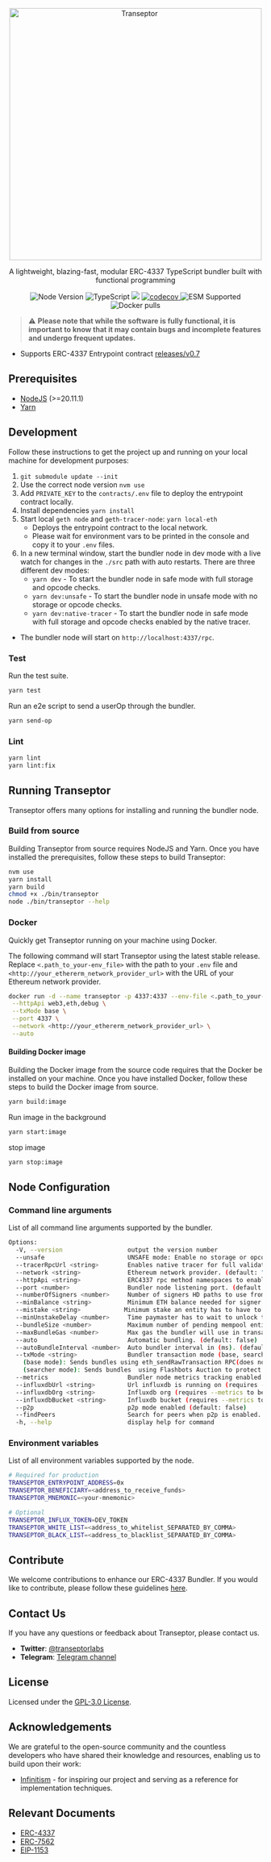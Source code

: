 <p align="center">
  <a href="https://transeptor.transeptorlabs.io/docs">
    <img width="500" title="Transeptor" src='https://transeptorlabs.io/transeptor.png' />
  </a>
</p>

<p align="center">
 A lightweight, blazing-fast, modular ERC-4337 TypeScript bundler built with functional programming
</p>

<p align="center">
  <img src="https://img.shields.io/badge/node-22.14.0-green" alt="Node Version">
  <img src="https://badgen.net/badge/-/TypeScript?icon=typescript&label&labelColor=blue&color=555555" alt="TypeScript">
    <img src="https://github.com/transeptorlabs/transeptor-bundler/actions/workflows/main.yml/badge.svg?branch=main">
  <a href="https://app.codecov.io/gh/transeptorlabs/transeptor-bundler">
    <img src="https://img.shields.io/codecov/c/github/transeptorlabs/transeptor-bundler.svg?style=flat-square" alt="codecov">
  </a>
  <img src="https://img.shields.io/badge/ESM-supported-brightgreen" alt="ESM Supported">
  <img src="https://img.shields.io/docker/pulls/transeptorlabs/bundler" alt="Docker pulls">
</p>

> :warning: **Please note that while the software is fully functional, it is important to know that it may contain bugs and incomplete features and undergo frequent updates.**

- Supports ERC-4337 Entrypoint contract [releases/v0.7](https://github.com/eth-infinitism/account-abstraction/tree/releases/v0.7)

## Prerequisites
- [NodeJS](https://nodejs.org/) (>=20.11.1)
- [Yarn](https://classic.yarnpkg.com/lang/en/)

## Development

Follow these instructions to get the project up and running on your local machine for development purposes:
1. `git submodule update --init`
2. Use the correct node version `nvm use`
3. Add `PRIVATE_KEY` to the `contracts/.env` file to deploy the entrypoint contract locally.
4. Install dependencies `yarn install`
5. Start local `geth node` and `geth-tracer-node`: `yarn local-eth`
    - Deploys the entrypoint contract to the local network.
   - Please wait for environment vars to be printed in the console and copy it to your `.env` files.
6. In a new terminal window, start the bundler node in dev mode with a live watch for changes in the `./src` path with auto restarts. There are three different dev modes:
   - `yarn dev` - To start the bundler node in safe mode with full storage and opcode checks.
   - `yarn dev:unsafe` - To start the bundler node in unsafe mode with no storage or opcode checks.
   - `yarn dev:native-tracer` - To start the bundler node in safe mode with full storage and opcode checks enabled by the native tracer.

- The bundler node will start on `http://localhost:4337/rpc`. 

### Test

Run the test suite.
```bash
yarn test
```

Run an e2e script to send a userOp through the bundler.
```bash
yarn send-op
```

### Lint

```bash
yarn lint
yarn lint:fix
```

## Running Transeptor

Transeptor offers many options for installing and running the bundler node.

### Build from source

Building Transeptor from source requires NodeJS and Yarn. Once you have installed the prerequisites, follow these steps to build Transeptor:
```bash
nvm use
yarn install
yarn build
chmod +x ./bin/transeptor
node ./bin/transeptor --help
```

### Docker
Quickly get Transeptor running on your machine using Docker.

The following command will start Transeptor using the latest stable release. Replace `<.path_to_your-env_file>` with the path to your `.env` file and `<http://your_ethererm_network_provider_url>` with the URL of your Ethereum network provider.
```bash
docker run -d --name transeptor -p 4337:4337 --env-file <.path_to_your-env_file> transeptorlabs/bundler:latest \
 --httpApi web3,eth,debug \
 --txMode base \
 --port 4337 \
 --network <http://your_ethererm_network_provider_url> \
 --auto 
```

#### Building Docker image

Building the Docker image from the source code requires that the Docker be installed on your machine. Once you have installed Docker, follow these steps to build the Docker image from source.

```bash
yarn build:image
```

Run image in the background
```bash
yarn start:image
```

stop image
```bash
yarn stop:image
```

## Node Configuration

### Command line arguments

List of all command line arguments supported by the bundler.

```bash
Options:
  -V, --version                  output the version number
  --unsafe                       UNSAFE mode: Enable no storage or opcode checks during userOp simulation. SAFE mode(default).
  --tracerRpcUrl <string>        Enables native tracer for full validation during userOp simulation with prestateTracer native tracer on the network provider. requires unsafe=false.
  --network <string>             Ethereum network provider. (default: "http://localhost:8545")
  --httpApi <string>             ERC4337 rpc method namespaces to enable. (default: "web3,eth")
  --port <number>                Bundler node listening port. (default: "4337")
  --numberOfSigners <number>     Number of signers HD paths to use from mnemonic (default: "3")
  --minBalance <string>          Minimum ETH balance needed for signer address. (default: "1")
  --mistake <string>            Minimum stake an entity has to have to pass the reputation system. (default: "1")
  --minUnstakeDelay <number>     Time paymaster has to wait to unlock the stake(seconds). (default: "0")
  --bundleSize <number>          Maximum number of pending mempool entities to start auto bundler. (default: "10")
  --maxBundleGas <number>        Max gas the bundler will use in transactions. (default: "5000000")
  --auto                         Automatic bundling. (default: false)
  --autoBundleInterval <number>  Auto bundler interval in (ms). (default: "12000")
  --txMode <string>              Bundler transaction mode (base, searcher).
    (base mode): Sends bundles using eth_sendRawTransaction RPC(does not protect against front running).
    (searcher mode): Sends bundles  using Flashbots Auction to protect the transaction against front running (only available on Mainnet) (default: "base")
  --metrics                      Bundler node metrics tracking enabled. (default: false)
  --influxdbUrl <string>         Url influxdb is running on (requires --metrics to be enabled). (default: "http://localhost:8086")
  --influxdbOrg <string>         Influxdb org (requires --metrics to be enabled). (default: "transeptor-labs")
  --influxdbBucket <string>      Influxdb bucket (requires --metrics to be enabled). (default: "transeptor_metrics")
  --p2p                          p2p mode enabled (default: false)
  --findPeers                    Search for peers when p2p is enabled. (default: false)
  -h, --help                     display help for command
```

### Environment variables

List of all environment variables supported by the node.

```bash
# Required for production
TRANSEPTOR_ENTRYPOINT_ADDRESS=0x
TRANSEPTOR_BENEFICIARY=<address_to_receive_funds>
TRANSEPTOR_MNEMONIC=<your-mnemonic>

# Optional
TRANSEPTOR_INFLUX_TOKEN=DEV_TOKEN
TRANSEPTOR_WHITE_LIST=<address_to_whitelist_SEPARATED_BY_COMMA>
TRANSEPTOR_BLACK_LIST=<address_to_blacklist_SEPARATED_BY_COMMA>
```

## Contribute

We welcome contributions to enhance our ERC-4337 Bundler. If you would like to contribute, please follow these guidelines [here](https://github.com/transeptorlabs/transeptor-bundler/blob/main/CONTRIBUTING.md).

## Contact Us

If you have any questions or feedback about Transeptor, please contact us.

- **Twitter**: [@transeptorlabs](https://twitter.com/transeptorlabs)
- **Telegram**: [Telegram channel](https://t.me/+eUGda3KIND4zMjRh)

## License

Licensed under the [GPL-3.0 License](https://github.com/transeptorlabs/transeptor-bundler/blob/main/LICENSE).

## Acknowledgements

We are grateful to the open-source community and the countless developers who have shared their knowledge and resources, enabling us to build upon their work:

- [Infinitism](https://github.com/eth-infinitism/bundler) - for inspiring our project and serving as a reference for implementation techniques.

## Relevant Documents
- [ERC-4337](https://eips.ethereum.org/EIPS/eip-4337)
- [ERC-7562](https://eips.ethereum.org/EIPS/eip-7562)
- [EIP-1153](https://eips.ethereum.org/EIPS/eip-1153)